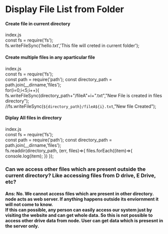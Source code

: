 # Display File List from Folder
#### Create file in current directory
index.js<br>
const fs = require('fs');<br>
fs.writeFileSync('hello.txt','This file will creted in current folder');<br>
#### Create multiple files in any aparticular file
index.js<br>
const fs = require('fs');<br>
const path = require('path');
const directory_path = path.join(__dirname,'files');<br>
for(i=0;i<5;i++){<br>
  fs.writeFileSync(directory_path+"/fileA"+i+".txt","New File is created in files directory");<br>
  //fs.writeFileSync(`${directory_path}/fileA${i}.txt`,"New file Created");<br>

#### Diplay All files in directory
index.js<br>
const fs = require('fs');<br>
const path = require('path');
const directory_path = path.join(__dirname,'files');<br>
fs.readdir(directory_path, (err, files)=>{
  files.forEach((item)=>{
    console.log(item);
  })
});

### Can we access other files which are present outside the current directory? Like accessing files from D drive, E Drive, etc?
#### Ans: No. We cannot access files which are present in other directory. node acts as web server. If anything happens outside its enviornment it will not come to know. <br> If this can possible, any person can easily access our system just by visiting the website and can get whole data. So this is not possible to access other drive data from node. User can get data which is presesnt in the server only.

